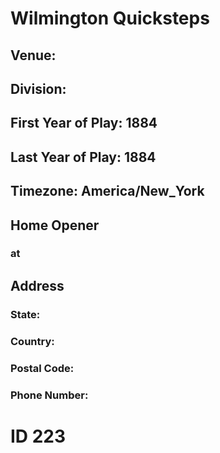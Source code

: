 # Wilmington Quicksteps
## Venue: 
## Division: 
## First Year of Play: 1884
## Last Year of Play: 1884
## Timezone: America/New_York
## Home Opener
###  at 
## Address
### 
### State: 
### Country: 
### Postal Code: 
### Phone Number: 
# ID 223